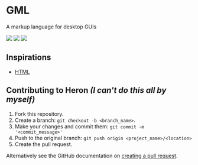 # GML

A markup language for desktop GUIs

![](https://img.shields.io/github/license/PoseidonCoder/gml?style=flat-square)
![](https://img.shields.io/github/go-mod/go-version/PoseidonCoder/gml?style=flat-square)
![](https://img.shields.io/badge/contributions-welcome-orange.svg?style=flat-square)

## Inspirations

* [HTML](https://developer.mozilla.org/en-US/docs/Web/HTML)

## Contributing to Heron *(I can't do this all by myself)*

1. Fork this repository.
2. Create a branch: `git checkout -b <branch_name>`.
3. Make your changes and commit them: `git commit -m '<commit_message>'`
4. Push to the original branch: `git push origin <project_name>/<location>`
5. Create the pull request.

Alternatively see the GitHub documentation on [creating a pull request](https://help.github.com/en/github/collaborating-with-issues-and-pull-requests/creating-a-pull-request).